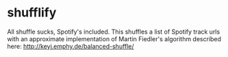 # shufflify
All shuffle sucks, Spotify's included. This shuffles a list of Spotify track urls with an approximate implementation of Martin Fiedler's algorithm described here: http://keyj.emphy.de/balanced-shuffle/
